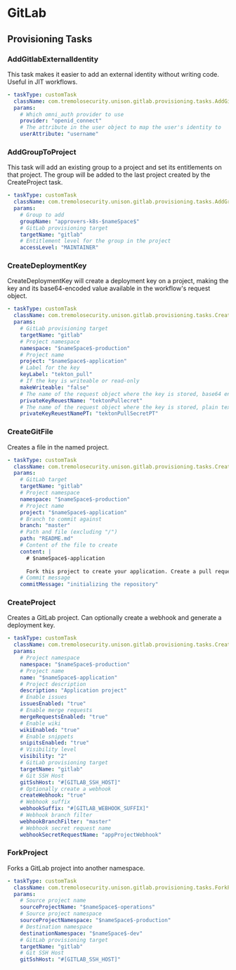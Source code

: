# GitLab


## Provisioning Tasks

### AddGitlabExternalIdentity

This task makes it easier to add an external identity without writing code. Useful in JIT workflows.

```yaml
- taskType: customTask
  className: com.tremolosecurity.unison.gitlab.provisioning.tasks.AddGitlabExternalIdentity
  params:
    # Which omni_auth provider to use
    provider: "openid_connect"
    # The attribute in the user object to map the user's identity to
    userAttribute: "username"
```

### AddGroupToProject

This task will add an existing group to a project and set its entitlements on that project. The group will be added to the last project created by the CreateProject task.

```yaml
- taskType: customTask
  className: com.tremolosecurity.unison.gitlab.provisioning.tasks.AddGroupToProject
  params:
    # Group to add
    groupName: "approvers-k8s-$nameSpace$"
    # GitLab provisioning target
    targetName: "gitlab"
    # Entitlement level for the group in the project
    accessLevel: "MAINTAINER"
```

### CreateDeploymentKey

CreateDeploymentKey will create a deployment key on a project, making the key and its base64-encoded value available in the workflow's request object.

```yaml
- taskType: customTask
  className: com.tremolosecurity.unison.gitlab.provisioning.tasks.CreateDeploymentKey
  params:
    # GitLab provisioning target
    targetName: "gitlab"
    # Project namespace
    namespace: "$nameSpace$-production"
    # Project name
    project: "$nameSpace$-application"
    # Label for the key
    keyLabel: "tekton_pull"
    # If the key is writeable or read-only
    makeWriteable: "false"
    # The name of the request object where the key is stored, base64 encoded
    privateKeyReuestName: "tektonPullecret"
    # The name of the request object where the key is stored, plain text
    privateKeyReuestNamePT: "tektonPullSecretPT"
```

### CreateGitFile

Creates a file in the named project.

```yaml
- taskType: customTask
  className: com.tremolosecurity.unison.gitlab.provisioning.tasks.CreateGitFile
  params:
    # GitLab target
    targetName: "gitlab"
    # Project namespace
    namespace: "$nameSpace$-production"
    # Project name
    project: "$nameSpace$-application"
    # Branch to commit against
    branch: "master"
    # Path and file (excluding "/")
    path: "README.md"
    # Content of the file to create
    content: |
      # $nameSpace$-application
      
      Fork this project to create your application. Create a pull request to trigger a build and deployment to development.
    # Commit message
    commitMessage: "initializing the repository"
```

### CreateProject

Creates a GitLab project. Can optionally create a webhook and generate a deployment key.

```yaml
- taskType: customTask
  className: com.tremolosecurity.unison.gitlab.provisioning.tasks.CreateProject
  params:
    # Project namespace
    namespace: "$nameSpace$-production"
    # Project name
    name: "$nameSpace$-application"
    # Project description
    description: "Application project"
    # Enable issues
    issuesEnabled: "true"
    # Enable merge requests
    mergeRequestsEnabled: "true"
    # Enable wiki
    wikiEnabled: "true"
    # Enable snippets
    snipitsEnabled: "true"
    # Visibility level
    visibility: "2"
    # GitLab provisioning target
    targetName: "gitlab"
    # Git SSH Host
    gitSshHost: "#[GITLAB_SSH_HOST]"
    # Optionally create a webhook
    createWebhook: "true"
    # Webhook suffix
    webhookSuffix: "#[GITLAB_WEBHOOK_SUFFIX]"
    # Webhook branch filter
    webhookBranchFilter: "master"
    # Webhook secret request name
    webhookSecretRequestName: "appProjectWebhook"
```

### ForkProject

Forks a GitLab project into another namespace.

```yaml
- taskType: customTask
  className: com.tremolosecurity.unison.gitlab.provisioning.tasks.ForkProject
  params:
    # Source project name
    sourceProjectName: "$nameSpace$-operations"
    # Source project namespace
    sourceProjectNamespace: "$nameSpace$-production"
    # Destination namespace
    destinationNamespace: "$nameSpace$-dev"
    # GitLab provisioning target
    targetName: "gitlab"
    # Git SSH Host
    gitSshHost: "#[GITLAB_SSH_HOST]"
```